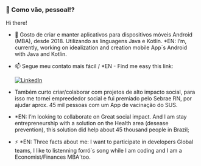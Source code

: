 
###  👋 Como vão, pessoal!?
Hi there!

- 🔭 Gosto de criar e manter aplicativos para dispositivos móveis Android (MBA), desde 2018. Utilizando as linguagens Java e Kotlin.
*EN: I’m, currently, working on idealization and creation mobile App´s Android with Java and Kotlin. 

- 📫 Segue meu contato mais fácil / *EN - Find me easy this link:

  [![LinkedIn](https://content.linkedin.com/content/dam/me/business/en-us/amp/brand-site/v2/bg/LI-Logo.svg.original.svg)](https://www.linkedin.com/in/felipe-seixas) 

- Também curto criar/colaborar com projetos de alto impacto social, para isso me tornei empreededor social e fui premiado pelo Sebrae RN, por ajudar aprox. 45 mil pessoas com um App de vacinação do SUS.

- *EN: I’m looking to collaborate on Great social impact. And I am stay entrepreneurship with a solution on the Health area (desease prevention), this solution did help about 45 thousand people in Brazil;

- ⚡ *EN: Three facts about me: I want to participate in developers Global teams, I like to listenning forró´s song while I am coding and I am a Economist/Finances MBA´too.
